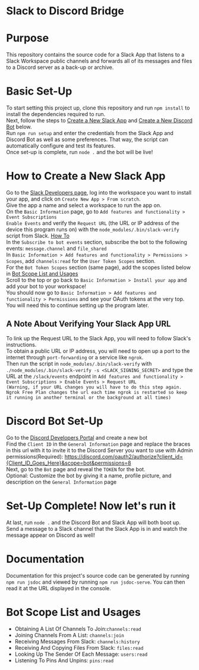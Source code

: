 Slack to Discord Bridge
=======================

# Purpose

This repository contains the source code for a Slack App that listens to a Slack Workspace public channels and forwards all of its messages and files to a Discord server as a back-up or archive.

# Basic Set-Up

To start setting this project up, clone this repository and run `npm install` to install the dependencies required to run.<br>
Next, follow the steps to [Create a New Slack App](#how-to-create-a-new-slack-app) and [Create a New Discord Bot](#discord-bot-set-up) below.<br>
Run `npm run setup` and enter the credentials from the Slack App and Discord Bot as well as some preferences. That way, the script can automatically configure and test its features.<br>
Once set-up is complete, run `node .` and the bot will be live!

# How to Create a New Slack App

Go to the [Slack Developers page](https://api.slack.com/apps), log into the workspace you want to install your app, and click on `Create New App > From scratch`.<br>
Give the app a name and select a workspace to run the app on.<br>
On the `Basic Information` page, go to `Add features and functionality > Event Subscriptions`<br>
`Enable Events` and verify the `Request URL` (the URL or IP address of the device this program runs on) with the `node_modules/.bin/slack-verify` script from Slack. [How To](https://github.com/slackapi/node-slack-sdk#listening-for-an-event-with-the-events-api)<br>
In the `Subscribe to bot events` section, subscribe the bot to the following events: `message.channel` and `file_shared`<br>
In `Basic Information > Add features and functionality > Permissions > Scopes`, add `channels:read` for the `User Token Scopes` section.<br>
For the `Bot Token Scopes` section (same page), add the scopes listed below in [Bot Scope List and Usages](#bot-scope-list-and-usages)<br>
Scroll to the top or go back to `Basic Information > Install your app` and add your bot to your workspace!<br>
You should now go to `Basic Information > Add features and functionality > Permissions` and see your OAuth tokens at the very top. You will need this to continue setting up the program later.

## A Note About Verifying Your Slack App URL

To link up the Request URL to the Slack App, you will need to follow Slack's instructions.<br>
To obtain a public URL or IP address, you will need to open up a port to the internet through `port-forwarding` or a service like `ngrok`.<br>
Then run the script in `node_modules/.bin/slack-verify` with `./node_modules/.bin/slack-verify -s <SLACK_SIGNING_SECRET>` and type the URL at the `/slack/events` endpoint in `Add features and functionality > Event Subscriptions > Enable Events > Request URL`<br>
`(Warning, if your URL changes you will have to do this step again. Ngrok Free Plan changes the url each time ngrok is restarted so keep it running in another terminal or the background at all times)`<br>

# Discord Bot Set-Up

Go to the [Discord Developers Portal](https://discord.com/developers/applications) and create a new bot<br>
Find the `Client ID` in the `General Information` page and replace the braces in this url with it to invite it to the Discord Server you want to use with Admin permissions(Required): https://discord.com/oauth2/authorize?client_id={Client_ID_Goes_Here}&scope=bot&permissions=8 <br>
Next, go to the `Bot` page and reveal the `TOKEN` for the bot. <br>
Optional: Customize the bot by giving it a name, profile picture, and description on the `General Information` page<br>

# Set-Up Complete! Now let's run it

At last, run `node .` and the Discord Bot and Slack App will both boot up.<br>
Send a message to a Slack channel that the Slack App is in and watch the message appear on Discord as well!

# Documentation

Documentation for this project's source code can be generated by running `npm run jsdoc` and viewed by running `npm run jsdoc-serve`. You can then read it at the URL displayed in the console.

# Bot Scope List and Usages

* Obtaining A List Of Channels To Join:`channels:read`
* Joining Channels From A List: `channels:join`
* Receiving Messages From Slack: `channels:history`
* Receiving And Copying Files From Slack: `files:read`
* Looking Up The Sender Of Each Message: `users:read`
* Listening To Pins And Unpins: `pins:read`
